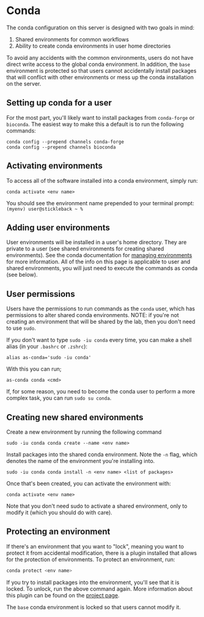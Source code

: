 # Conda

The conda configuration on this server is designed with two goals in mind:

1. Shared environments for common workflows
1. Ability to create conda environments in user home directories

To avoid any accidents with the common environments, users do not have direct
write access to the global conda environment. In addition, the `base`
environment is protected so that users cannot accidentally install packages that
will conflict with other environments or mess up the conda installation on the
server.

## Setting up conda for a user

For the most part, you'll likely want to install packages from `conda-forge` or
`bioconda`. The easiest way to make this a default is to run the following
commands:
```
conda config --prepend channels conda-forge
conda config --prepend channels bioconda
```

## Activating environments

To access all of the software installed into a conda environment, simply run:

```
conda activate <env name>
```

You should see the environment name prepended to your terminal prompt:
`(myenv) user@stickleback ~ %`

## Adding user environments

User environments will be installed in a user's home directory. They are private
to a user (see shared environments for creating shared environments). See the
conda documentation for [managing
environments](https://conda.io/projects/conda/en/latest/user-guide/tasks/manage-environments.html)
for more information. All of the info on this page is applicable to user and
shared environments, you will just need to execute the commands as conda (see
below).

## User permissions

Users have the permissions to run commands as the `conda` user, which has
permissions to alter shared conda environments. NOTE: if you're not creating an
environment that will be shared by the lab, then you don't need to use `sudo`.

If you don't want to type `sudo -iu conda` every time, you can make a shell
alias (in your `.bashrc` or `.zshrc`):

```
alias as-conda='sudo -iu conda'
```

With this you can run;

```
as-conda conda <cmd>
```

If, for some reason, you need to become the conda user to perform a more complex
task, you can run `sudo su conda`.

## Creating new shared environments

Create a new environment by running the following command

```
sudo -iu conda conda create --name <env name>
```

Install packages into the shared conda environment. Note the `-n` flag, which
denotes the name of the environment you're installing into.
```
sudo -iu conda conda install -n <env name> <list of packages>
```

Once that's been created, you can activate the environment with:

```
conda activate <env name>
```

Note that you don't need sudo to activate a shared environment, only to modify
it (which you should do with care).


## Protecting an environment

If there's an environment that you want to "lock", meaning you want to protect
it from accidental modification, there is a plugin installed that allows for the
protection of environments. To protect an environment, run:

```bash
conda protect <env name>
```

If you try to install packages into the environment, you'll see that it is
locked. To unlock, run the above command again. More information about this
plugin can be found on the [project
page](https://github.com/conda-incubator/conda-protect).

The `base` conda environment is locked so that users cannot modify it.
